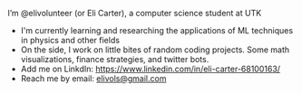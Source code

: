 I’m @elivolunteer (or Eli Carter), a computer science student at UTK
- I'm currently learning and researching the applications of ML techniques in physics and other fields
- On the side, I work on little bites of random coding projects. Some math visualizations, finance strategies, and twitter bots.
- Add me on LinkdIn: https://www.linkedin.com/in/eli-carter-68100163/
- Reach me by email: elivols@gmail.com

<!---
elivolunteer/elivolunteer is a ✨ special ✨ repository because its `README.md` (this file) appears on your GitHub profile.
You can click the Preview link to take a look at your changes.
--->
